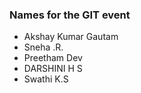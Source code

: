 ### Names for the GIT event

- Akshay Kumar Gautam
- Sneha .R.
- Preetham Dev 
- DARSHINI H S
- Swathi K.S
